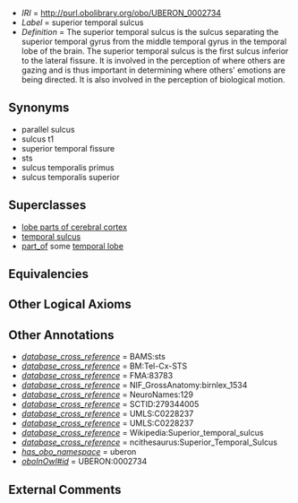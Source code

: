  * *IRI* = http://purl.obolibrary.org/obo/UBERON_0002734
 * *Label* = superior temporal sulcus
 * *Definition* = The superior temporal sulcus is the sulcus separating the superior temporal gyrus from the middle temporal gyrus in the temporal lobe of the brain. The superior temporal sulcus is the first sulcus inferior to the lateral fissure. It is involved in the perception of where others are gazing and is thus important in determining where others' emotions are being directed. It is also involved in the perception of biological motion.

## Synonyms

 * parallel sulcus
 * sulcus t1
 * superior temporal fissure
 * sts
 * sulcus temporalis primus
 * sulcus temporalis superior

## Superclasses

 * [lobe parts of cerebral cortex](../../UBERON/22/UBERON_0003022.md)
 * [temporal sulcus](../../UBERON/87/UBERON_0014687.md)
 * [part_of](../../BFO/50/BFO_0000050.md) some [temporal lobe](../../UBERON/71/UBERON_0001871.md)

## Equivalencies


## Other Logical Axioms


## Other Annotations

 * *[database_cross_reference](../../ef/oboInOwl#hasDbXref.md)* = BAMS:sts
 * *[database_cross_reference](../../ef/oboInOwl#hasDbXref.md)* = BM:Tel-Cx-STS
 * *[database_cross_reference](../../ef/oboInOwl#hasDbXref.md)* = FMA:83783
 * *[database_cross_reference](../../ef/oboInOwl#hasDbXref.md)* = NIF_GrossAnatomy:birnlex_1534
 * *[database_cross_reference](../../ef/oboInOwl#hasDbXref.md)* = NeuroNames:129
 * *[database_cross_reference](../../ef/oboInOwl#hasDbXref.md)* = SCTID:279344005
 * *[database_cross_reference](../../ef/oboInOwl#hasDbXref.md)* = UMLS:C0228237
 * *[database_cross_reference](../../ef/oboInOwl#hasDbXref.md)* = UMLS:C0228237
 * *[database_cross_reference](../../ef/oboInOwl#hasDbXref.md)* = Wikipedia:Superior_temporal_sulcus
 * *[database_cross_reference](../../ef/oboInOwl#hasDbXref.md)* = ncithesaurus:Superior_Temporal_Sulcus
 * *[has_obo_namespace](../../ce/oboInOwl#hasOBONamespace.md)* = uberon
 * *[oboInOwl#id](../../id/oboInOwl#id.md)* = UBERON:0002734

## External Comments

